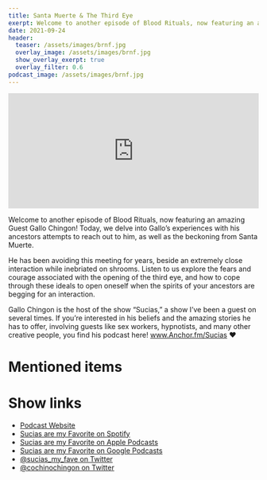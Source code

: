 ```yaml
---
title: Santa Muerte & The Third Eye
exerpt: Welcome to another episode of Blood Rituals, now featuring an amazing Guest Gallo Chingon! Today, we delve into Gallo’s experiences with his ancestors attempts to reach out to him, as well as the beckoning from Santa Muerte.
date: 2021-09-24
header:
  teaser: /assets/images/brnf.jpg
  overlay_image: /assets/images/brnf.jpg
  show_overlay_exerpt: true
  overlay_filter: 0.6
podcast_image: /assets/images/brnf.jpg
---
```


<iframe src="https://open.spotify.com/embed/episode/667dex4sU7Z54upPO4Up4n" width="100%" height="232" frameborder="0" allowtransparency="true" allow="encrypted-media"></iframe>

Welcome to another episode of Blood Rituals, now featuring an amazing Guest Gallo Chingon! Today, we delve into Gallo’s experiences with his ancestors attempts to reach out to him, as well as the beckoning from Santa Muerte.

He has been avoiding this meeting for years, beside an extremely close interaction while inebriated on shrooms. Listen to us explore the fears and courage associated with the opening of the third eye, and how to cope through these ideals to open oneself when the spirits of your ancestors are begging for an interaction.

Gallo Chingon is the host of the show “Sucias,” a show I’ve been a guest on several times. If you’re interested in his beliefs and the amazing stories he has to offer, involving guests like sex workers, hypnotists, and many other creative people, you find his podcast here! www.Anchor.fm/Sucias ♥️

# Mentioned items



# Show links

* <i class=fas fa-link></i> [Podcast Website](https://cochinochingon.com)
* <i class=fab fa-spotify></i> [Sucias are my Favorite on Spotify](https://open.spotify.com/show/3XjoipCU3QzeIaQAAQpBdW)
* <i class=fas fa-podcast></i> [Sucias are my Favorite on Apple Podcasts](https://podcasts.apple.com/us/podcast/sucias-are-my-favorite/id1548173787)
* <i class=fab fa-google-play></i> [Sucias are my Favorite on Google Podcasts](https://podcasts.google.com/feed/aHR0cHM6Ly9hbmNob3IuZm0vcy80MjI0YzYzYy9wb2RjYXN0L3Jzcw==)
* <i class=fab fa-twitter></i> [@sucias_my_fave on Twitter](https://twitter.com/sucias_my_fave)
* <i class=fab fa-twitter></i> [@cochinochingon on Twitter](https://twitter.com/cochinochingon)
